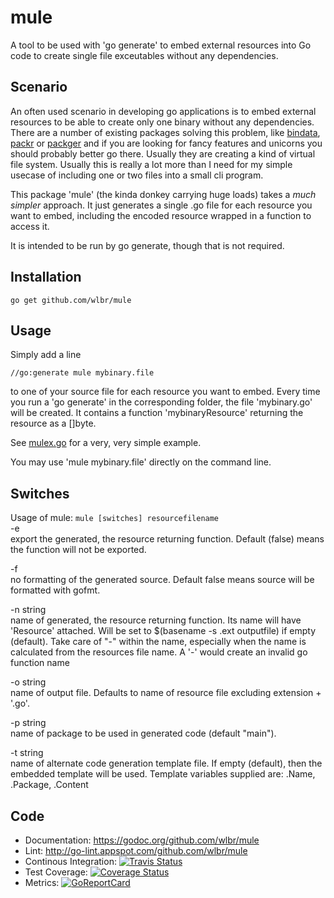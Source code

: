 # mule
A tool to be used with 'go generate' to embed external resources into Go code to create
single file exceutables without any dependencies.


## Scenario

An often used scenario in developing go applications is to embed external resources
to be able to create only one binary without any dependencies.
There are a number of existing packages solving this problem, like [bindata](https://github.com/a-urth/go-bindata),
[packr](https://github.com/gobuffalo/packr/tree/master/v2) or [packger](https://github.com/markbates/pkger)
and if you are looking for fancy features and unicorns you should probably better go there.
Usually they are creating a kind of virtual file system. Usually this is really a lot more than I need for my
simple usecase of including one or two files into a small cli program.

This package 'mule' (the kinda donkey carrying huge loads) takes a _much simpler_ approach.
It just generates a single .go file for each resource you want to embed, including the
encoded resource wrapped in a function to access it.

It is intended to be run by go generate, though that is not required.


## Installation
   `go get github.com/wlbr/mule`


## Usage

Simply add a line

   `//go:generate mule mybinary.file`

to one of your source file for each resource you want to embed. Every time you run a 'go generate' in the
corresponding folder, the file 'mybinary.go' will be created. It contains a
function 'mybinaryResource' returning the resource as a []byte.

See [mulex.go](https://github.com/wlbr/mule/blob/master/example/mulex.go) for a very, very simple example.

You may use 'mule mybinary.file' directly on the command line.


## Switches

Usage of mule: `mule [switches] resourcefilename`<br>
   -e<br>
      export the generated, the resource returning function. Default (false) means
      the function will not be exported.

   -f<br>
      no formatting of the generated source. Default false means source will be
      formatted with gofmt.

   -n string<br>
    	 name of generated, the resource returning function. Its name will have
      'Resource' attached. Will be set to $(basename -s .ext outputfile) if empty
      (default). Take care of "-" within the name, especially when the name is
      calculated from the resources file name.  A '-' would create an invalid go
      function name

   -o string<br>
    	 name of output file. Defaults to name of resource file excluding
      extension + '.go'.

   -p string<br>
  	 name of package to be used in generated code (default "main").

   -t string<br>
    	 name of alternate code generation template file. If empty (default), then
      the embedded template will be used. Template variables supplied are:
      .Name, .Package, .Content


## Code
* Documentation: https://godoc.org/github.com/wlbr/mule
* Lint: http://go-lint.appspot.com/github.com/wlbr/mule
* Continous Integration: [![Travis Status](https://api.travis-ci.com/wlbr/mule.svg?branch=master)](https://travis-ci.com/wlbr/mule)
* Test Coverage: [![Coverage Status](https://coveralls.io/repos/github/wlbr/mule/badge.svg?branch=master)](https://coveralls.io/github/wlbr/mule?branch=master)
* Metrics: [![GoReportCard](https://goreportcard.com/badge/github.com/wlbr/mule)](https://goreportcard.com/report/github.com/wlbr/mule)
